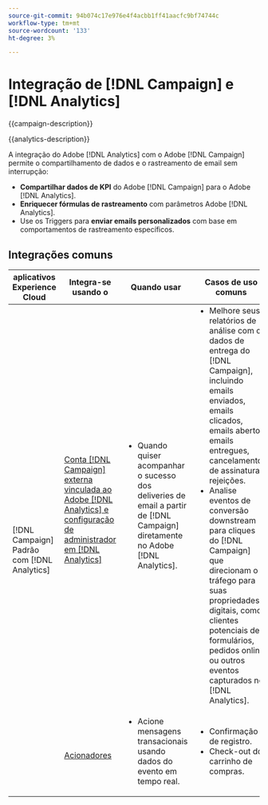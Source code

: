 ```yaml
---
source-git-commit: 94b074c17e976e4f4acbb1ff41aacfc9bf74744c
workflow-type: tm+mt
source-wordcount: '133'
ht-degree: 3%

---
```



# Integração de [!DNL Campaign] e [!DNL Analytics]

{{campaign-description}}

{{analytics-description}}

A integração do Adobe [!DNL Analytics] com o Adobe [!DNL Campaign] permite o compartilhamento de dados e o rastreamento de email sem interrupção:

+ **Compartilhar dados de KPI** do Adobe [!DNL Campaign] para o Adobe [!DNL Analytics].
+ **Enriquecer fórmulas de rastreamento** com parâmetros Adobe [!DNL Analytics].
+ Use os Triggers para **enviar emails personalizados** com base em comportamentos de rastreamento específicos.

## Integrações comuns

<table>
    <thead>
        <tr>
            <th>aplicativos Experience Cloud</th>
            <th>Integra-se usando o</th>
            <th>Quando usar</th>
            <th>Casos de uso comuns</th>
        </tr>
    </thead>
     <tbody>
        <tr>
            <td rowspan="2">[!DNL Campaign] Padrão com [!DNL Analytics]</td>
            <td><a href="https://experienceleague.adobe.com/docs/campaign-standard-learn/tutorials/integrations/track-the-success-of-your-deliveries-in-analytics.html?lang=pt-BR" target="_blank" rel="noreferrer">Conta [!DNL Campaign] externa vinculada ao Adobe [!DNL Analytics] e configuração de administrador em [!DNL Analytics]</a></td>
            <td>
                <ul style="margin-top: 0;">
                    <li>Quando quiser acompanhar o sucesso dos deliveries de email a partir de [!DNL Campaign] diretamente no Adobe [!DNL Analytics].</li>
                </ul>
            </td>
            <td>
              <ul style="margin-top: 0;">
                <li>Melhore seus relatórios de análise com os dados de entrega do [!DNL Campaign], incluindo emails enviados, emails clicados, emails abertos, emails entregues, cancelamentos de assinatura e rejeições.</li>
                <li>Analise eventos de conversão downstream para cliques do [!DNL Campaign] que direcionam o tráfego para suas propriedades digitais, como clientes potenciais de formulários, pedidos online ou outros eventos capturados no [!DNL Analytics].</li>
              </ul>
            </td>
        </tr>
        <tr>
            <td><a href="../../integrations/tutorials/campaign-analytics/campaign-analytics-trigger.md" target="_blank" rel="noreferrer">Acionadores</a></li>
            <td>
                <ul style="margin-top: 0;">
                    <li>Acione mensagens transacionais usando dados do evento em tempo real.</li>
                </ul>
            </td>
            <td>
              <ul style="margin-top: 0;">
                <li>Confirmação de registro.</li>
                <li>Check-out do carrinho de compras.</li>
              </ul>
            </td>
        </tr>              
    </tbody>          
</table>

